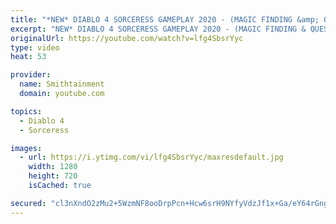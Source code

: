 ```yaml
---
title: "*NEW* DIABLO 4 SORCERESS GAMEPLAY 2020 - (MAGIC FINDING &amp; QUESTING)"
excerpt: "NEW* DIABLO 4 SORCERESS GAMEPLAY 2020 - (MAGIC FINDING & QUESTING) The sorc is one of my favorite classes to play on almost any game."
originalUrl: https://youtube.com/watch?v=lfg4SbsrYyc
type: video
heat: 53

provider:
  name: Smithtainment
  domain: youtube.com

topics:
  - Diablo 4
  - Sorceress

images:
  - url: https://i.ytimg.com/vi/lfg4SbsrYyc/maxresdefault.jpg
    width: 1280
    height: 720
    isCached: true

secured: "cl3nXndO2zMu2+5WzmNF8ooDrpPcn+Hcw6srH9NYfyVdzJf1x+Ga/eY64rGngjJHWQ2R0viPNl+xPv44HmX4YXOcIKXuHGzrSYmSfVSQHDx8HA2b2/8n36a54SGxOJCN1tugfWYzBhfPSPH6waGDGeNDdAhXXug887muK3Si/VKGUm+V7pePk0eATnrdNqqXusPDuKkHMMvvJ2gsV0mPm/MuP43zCQRAW9mJaOWQwNX933hdun6CpNHw/+vktnHCqMesah9MrsbSnkSm6tyIa4U6tGv8snkCY6db40x05QVswFVmQkyg9ywqBaYhgc05D8xCzGWhH/BjphmQdaEM60YMBn9+5Bb5Ug/5HrksvRgF3Rny8E8geQUEaetv3vGDedSPcYi9qgPbAkPAS72QCg==;8Z7unA7a251gDKscmrjSFA=="
---
```


